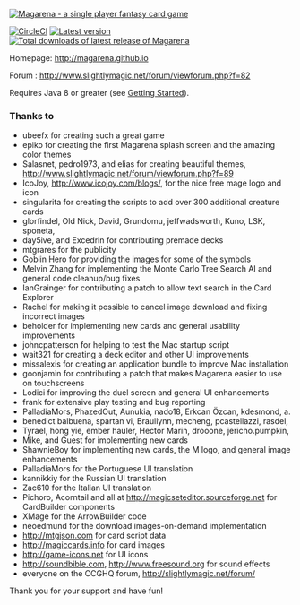 [![Magarena - a single player fantasy card game](https://raw.githubusercontent.com/wiki/magarena/magarena/screenshots/bw-logo.png)](https://magarena.github.io/)

[![CircleCI](https://circleci.com/gh/magarena/magarena.svg?style=shield)](https://circleci.com/gh/magarena/magarena)
[![Latest version](https://img.shields.io/github/release/magarena/magarena.svg)](https://magarena.github.io/)
[![Total downloads of latest release of Magarena](https://img.shields.io/github/downloads/magarena/magarena/latest/total.svg)](https://magarena.github.io/)


Homepage: http://magarena.github.io

Forum   : http://www.slightlymagic.net/forum/viewforum.php?f=82

Requires Java 8 or greater (see [Getting Started](https://github.com/magarena/magarena/wiki/Getting-Started)).

### Thanks to
  
  - ubeefx for creating such a great game
  - epiko for creating the first Magarena splash screen and the amazing color themes
  - Salasnet, pedro1973, and elias for creating beautiful themes, http://www.slightlymagic.net/forum/viewforum.php?f=89
  - IcoJoy, http://www.icojoy.com/blogs/, for the nice free mage logo and icon
  - singularita for creating the scripts to add over 300 additional creature cards
  - glorfindel, Old Nick, David, Grundomu, jeffwadsworth, Kuno, LSK, sponeta,
  - day5ive, and Excedrin for contributing premade decks
  - mtgrares for the publicity
  - Goblin Hero for providing the images for some of the symbols
  - Melvin Zhang for implementing the Monte Carlo Tree Search AI and general code cleanup/bug fixes
  - IanGrainger for contributing a patch to allow text search in the Card Explorer
  - Rachel for making it possible to cancel image download and fixing incorrect images
  - beholder for implementing new cards and general usability improvements
  - johncpatterson for helping to test the Mac startup script
  - wait321 for creating a deck editor and other UI improvements
  - missalexis for creating an application bundle to improve Mac installation
  - goonjamin for contributing a patch that makes Magarena easier to use on touchscreens
  - Lodici for improving the duel screen and general UI enhancements
  - frank for extensive play testing and bug reporting
  - PalladiaMors, PhazedOut, Aunukia, nado18, Erkcan Özcan, kdesmond, a.
  - benedict balbuena, spartan vi, Braullynn, mecheng, pcastellazzi, rasdel,
  - Tyrael, hong yie, ember hauler, Hector Marin, drooone, jericho.pumpkin,
  - Mike, and Guest for implementing new cards
  - ShawnieBoy for implementing new cards, the M logo, and general image enhancements
  - PalladiaMors for the Portuguese UI translation
  - kannikkiy for the Russian UI translation
  - Zac610 for the Italian UI translation
  - Pichoro, Acorntail and all at http://magicseteditor.sourceforge.net for CardBuilder components
  - XMage for the ArrowBuilder code
  - neoedmund for the download images-on-demand implementation
  - http://mtgjson.com for card script data
  - http://magiccards.info for card images
  - http://game-icons.net for UI icons
  - http://soundbible.com, http://www.freesound.org for sound effects
  - everyone on the CCGHQ forum, http://slightlymagic.net/forum/

Thank you for your support and have fun!
